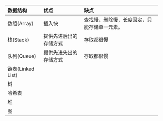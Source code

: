 | 数据结构 | 优点 | 缺点 |
| :--- | :--- | :--- |
| 数组\(Array\) | 插入快 | 查找慢，删除慢，长度固定，只能存储单一元素。 |
| 栈\(Stack\) | 提供先进后出的存储方式 | 存取都很慢 |
| 队列\(Queue\) | 提供先进先出的存储方式 | 存取都很慢 |
| 链表\(Linked List\) |  |  |
| 树 |  |  |
| 哈希表 |  |  |
| 堆 |  |  |
| 图 |  |  |




